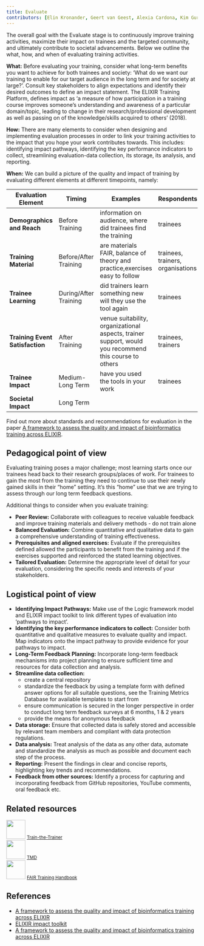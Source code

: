 ```yaml
---
title: Evaluate
contributors: [Elin Kronander, Geert van Geest, Alexia Cardona, Kim Gurwitz, Daniel Wibberg, Olivier Sand, Zoltán Gáspári, Monique Zahn, Mihail Anton, Jeanne Wilbrandt, Alexander Botzki, Helena Schnitzer, Bruna Piereck] 
--- 
```


The overall goal with the Evaluate stage is to continuously improve training activities, maximize their impact on trainees and the targeted community, and ultimately contribute to societal advancements. Below we outline the what, how, and when of evaluating training activities.

__What:__ 
Before evaluating your training, consider what long-term benefits you want to achieve for both trainees and society: ‘What do we want our training to enable for our target audience in the long term and for society at large?’. Consult key stakeholders to align expectations and identify their desired outcomes to define an impact statement. The ELIXIR Training Platform, defines impact as ‘a measure of how participation in a training course improves someone’s understanding and awareness of a particular domain/topic, leading to change in their research/professional development as well as passing on of the knowledge/skills acquired to others’ (2018). 

__How:__
There are many elements to consider when designing and implementing evaluation processes in order to link your training activities to the impact that you hope your work contributes towards. This includes: identifying impact pathways, identifying the key performance indicators to collect, streamlining evaluation-data collection, its storage, its analysis, and reporting. 

__When:__
We can build a picture of the quality and impact of training by evaluating different elements at different timepoints, namely:


| **Evaluation Element**| **Timing** | **Examples**    | **Respondents** |
| -------- | ------- | -------- | ------- |
| **Demographics and Reach**  | Before Training | information on audience, where did trainees find the training | trainees    |
| **Training Material** | Before/After Training     | are materials FAIR, balance of theory and practice,exercises easy to follow | trainees, trainers, organisations|
| **Trainee Learning**  | During/After Training | did trainers learn something new will they use the tool again  |  trainees|
| **Training Event Satisfaction**   | After Training | venue suitability, organizational aspects, trainer support, would you recommend this course to others | trainees, trainers |
| **Trainee Impact**  | Medium-Long Term| have you used the tools in your work  | trainees  |
| **Societal Impact**  | Long Term    |   |     |

Find out more about standards and recommendations for evaluation in the paper [A framework to assess the quality and impact of bioinformatics training across ELIXIR](https://journals.plos.org/ploscompbiol/article?id=10.1371/journal.pcbi.1007976). 

## Pedagogical point of view

Evaluating training poses a major challenge; most learning starts once our trainees head back to their research groups/places of work. For trainees to gain the most from the training they need to continue to use their newly gained skills in their “home” setting. It’s this “home” use that we are trying to assess through our long term feedback questions. 

Additional things to consider when you evaluate training:

* **Peer Review:** Collaborate with colleagues to receive valuable feedback and improve training materials and delivery methods - do not train alone
* **Balanced Evaluation:** Combine quantitative and qualitative data to gain a comprehensive understanding of training effectiveness. 
* **Prerequisites and aligned exercises:** Evaluate if the prerequisites defined allowed the participants to benefit from the training and if the exercises supported and reinforced the stated learning objectives.
* **Tailored Evaluation:** Determine the appropriate level of detail for your evaluation, considering the specific needs and interests of your stakeholders.


## Logistical point of view

* **Identifying Impact Pathways:** Make use of the Logic framework model and ELIXIR impact toolkit  to link different types of evaluation into ‘pathways to impact’.
* **Identifying the key performance indicators to collect:** Consider both quantitative and qualitative measures to evaluate quality and impact. Map indicators onto the impact pathway to provide evidence for your pathways to impact.
* **Long-Term Feedback Planning:** Incorporate long-term feedback mechanisms into project planning to ensure sufficient time and resources for data collection and analysis.
* **Streamline data collection:** 
  * create a central repository
  * standardize the feedback by using a template form with defined answer options for all suitable questions, see the Training Metrics Database for available templates to start from
  * ensure communication is secured in the longer perspective in order to conduct long term feedback surveys at 6 months, 1 & 2 years 
  * provide the means for anonymous feedback
* **Data storage:**  Ensure that collected data is safely stored and accessible by relevant team members and compliant with data protection regulations. 
* **Data analysis:** Treat analysis of the data as any other data, automate and standardize the analysis as much as possible and document each step of the process.
* **Reporting:** Present the findings  in clear and concise reports, highlighting key trends and recommendations.
* **Feedback from other sources:** Identify a process for capturing and incorporating feedback from GitHub repositories, YouTube comments, oral feedback etc.


## Related resources

<div class="row mb-2 py-5">
    <div class="col-3 text-center mb-1">
        <img src="assets/img/icons/resource_icon.svg" class="resource-icon mb-2" style="width: 50px; height: 50px;">
        <a class="btn btn-resource d-block py-2 rounded-pill btn-sm" href="train-the-trainer">
            <small>Train-the-Trainer</small>
        </a> 
    </div>
    <div class="col-3 text-center mb-1">
        <img src="assets/img/icons/resource_icon.svg" class="resource-icon mb-2" style="width: 50px; height: 50px;">
        <a class="btn btn-resource d-block py-2 rounded-pill btn-sm" href="tmd">
            <small>TMD</small>
        </a> 
    </div>
    <div class="col-3 text-center mb-1">
        <img src="assets/img/icons/resource_icon.svg" class="resource-icon mb-2" style="width: 50px; height: 50px;">
        <a class="btn btn-resource d-block py-2 rounded-pill btn-sm" href="fair-training-handbook">
            <small>FAIR Training Handbook</small>
        </a> 
    </div>
</div>

## References
* [A framework to assess the quality and impact of bioinformatics training across ELIXIR](https://doi.org/10.1371/journal.pcbi.1007976)
* [ELIXIR impact toolkit](https://elixir-europe.org/about-us/impact/toolkit)
* [A framework to assess the quality and impact of bioinformatics training across ELIXIR](https://journals.plos.org/ploscompbiol/article?id=10.1371/journal.pcbi.1007976)